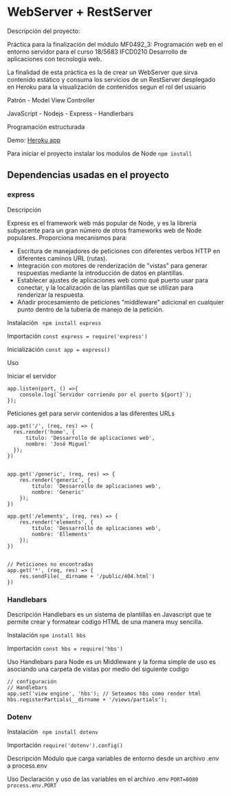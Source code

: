# WebServer + RestServer

Descripción del proyecto: 

Práctica para la finalización del módulo MF0492_3: Programación web en el entorno servidor para el curso  18/5683 IFCD0210 Desarrollo de aplicaciones con tecnología web.

La finalidad de esta práctica es la de crear un WebServer que sirva contenido estático y consuma los servicios de un RestServer desplegado en Heroku para la visualización de contenidos segun el rol del usuario

Patrón - Model View Controller

JavaScript - Nodejs - Express - Handlerbars

Programación estructurada

Demo: [Heroku app](https://curso-daw.herokuapp.com/)

Para iniciar el proyecto instalar los modulos de Node ``` npm install ```



## Dependencias usadas en el proyecto 

### express
Descripción
 
Express es el framework web más popular de Node, y es la librería subyacente para un gran número de otros frameworks web de Node populares. Proporciona mecanismos para:

- Escritura de manejadores de peticiones con diferentes verbos HTTP en diferentes caminos URL (rutas).
- Integración con motores de renderización de "vistas" para generar respuestas mediante la introducción de datos en plantillas.
- Establecer ajustes de aplicaciones web como qué puerto usar para conectar, y la localización de las plantillas que se utilizan para renderizar la respuesta.
- Añadir procesamiento de peticiones "middleware" adicional en cualquier punto dentro de la tubería de manejo de la petición.

Instalación
``` npm install express```

Importación
``` const express = require('express')   ```

Inicialización 
``` const app = express() ```



Uso 

Iniciar el servidor
```
app.listen(port, () =>{
    console.log(`Servidor corriendo por el puerto ${port}`);
});
```
Peticiones get para servir contenidos a las diferentes URLs
```
app.get('/', (req, res) => {
  res.render('home', {
      titulo: 'Dessarrollo de aplicaciones web',
      nombre: 'José Miguel'
  });
})


app.get('/generic', (req, res) => {
    res.render('generic', {
        titulo: 'Dessarrollo de aplicaciones web',
        nombre: 'Generic'
    });
})

app.get('/elements', (req, res) => {
    res.render('elements', {
        titulo: 'Dessarrollo de aplicaciones web',
        nombre: 'Ellements'
    });
})


// Peticiones no encontradas
app.get('*', (req, res) => {
    res.sendFile(__dirname + '/public/404.html')
})
```

### Handlebars

Descripción
Handlebars es un sistema de plantillas en Javascript que te permite crear y formatear código HTML de una manera muy sencilla. 

Instalación
 ``` npm install hbs ```


Importación
``` const hbs = require('hbs') ```

Uso
Handlebars para Node es un Middleware y la forma simple de uso es asociando una carpeta de vistas por medio del siguiente codigo 
```  
// configuración 
// Handlebars
app.set('view engine', 'hbs'); // Seteamos hbs como render html
hbs.registerPartials(__dirname + '/views/partials');
 ```

 ### Dotenv

 Instalación
 ``` npm install dotenv```

 Importación
 ``` require('dotenv').config() ```

 Descripción
 Módulo que carga variables de entorno desde un archivo .env a process.env

 Uso 
 Declaración y uso de las variables en el archivo .env
 ``` PORT=8080 ``` 
 ``` process.env.PORT ```


